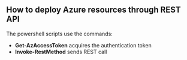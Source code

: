 <properties
pageTitle= 'How to deploy Azure resources through REST API'
description= "How to deploy Azure resources through REST API"
documentationcenter: na
services=""
documentationCenter="github"
authors="fabferri"
manager=""
editor=""/>

<tags
   ms.service="configuration-Example-Azure"
   ms.devlang="na"
   ms.topic="article"
   ms.tgt_pltfrm="na"
   ms.workload="na"
   ms.date="07/03/2022"
   ms.author="fabferri" />

## How to deploy Azure resources through REST API
The powershell scripts use the commands:
* **Get-AzAccessToken** acquires the authentication token 
* **Invoke-RestMethod**  sends REST call



<!--Image References-->


<!--Link References-->

